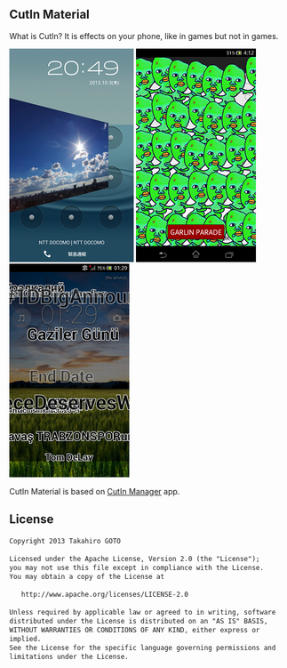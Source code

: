 CutIn Material
---

What is CutIn? It is effects on your phone, like in games but not in games.

![photo_cutin](photo_cutin.png) ![garlin_padado](garlin_parado.png) ![trendszawazawa](trendszawazawa.png)

CutIn Material is based on [CutIn Manager](https://play.google.com/store/apps/details?id=com.garlicg.cutin) app. 


License
---

    Copyright 2013 Takahiro GOTO

    Licensed under the Apache License, Version 2.0 (the "License");
    you may not use this file except in compliance with the License.
    You may obtain a copy of the License at

       http://www.apache.org/licenses/LICENSE-2.0

    Unless required by applicable law or agreed to in writing, software
    distributed under the License is distributed on an "AS IS" BASIS,
    WITHOUT WARRANTIES OR CONDITIONS OF ANY KIND, either express or implied.
    See the License for the specific language governing permissions and
    limitations under the License.

